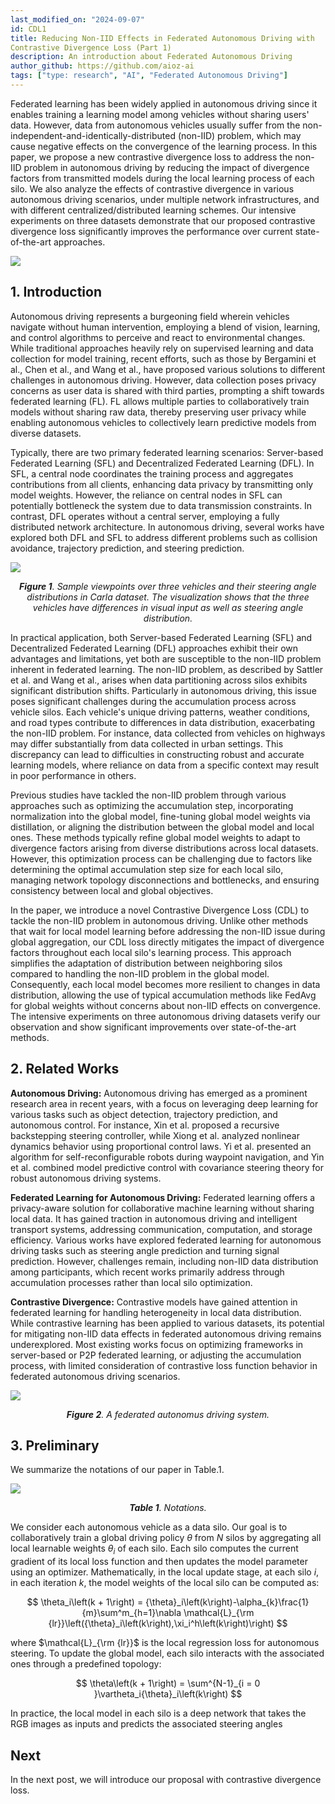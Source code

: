 ```yaml
---
last_modified_on: "2024-09-07"
id: CDL1
title: Reducing Non-IID Effects in Federated Autonomous Driving with  
Contrastive Divergence Loss (Part 1)
description: An introduction about Federated Autonomous Driving
author_github: https://github.com/aioz-ai
tags: ["type: research", "AI", "Federated Autonomous Driving"]
---
```

Federated learning has been widely applied in autonomous driving since it enables training a learning model among vehicles without sharing users' data. However, data from autonomous vehicles usually suffer from the non-independent-and-identically-distributed (non-IID) problem, which may cause negative effects on the convergence of the learning process. In this paper, we propose a new contrastive divergence loss to address the non-IID problem in autonomous driving by reducing the impact of divergence factors from transmitted models during the local learning process of each silo. We also analyze the effects of contrastive divergence in various autonomous driving scenarios, under multiple network infrastructures, and with different centralized/distributed learning schemes. Our intensive experiments on three datasets demonstrate that our proposed contrastive divergence loss significantly improves the performance over current state-of-the-art approaches. 

![](https://vision.aioz.io/f/e39d27f384e34976a510/?dl=1)

## 1. Introduction


Autonomous driving represents a burgeoning field wherein vehicles navigate without human intervention, employing a blend of vision, learning, and control algorithms to perceive and react to environmental changes. While traditional approaches heavily rely on supervised learning and data collection for model training, recent efforts, such as those by Bergamini et al., Chen et al., and Wang et al., have proposed various solutions to different challenges in autonomous driving. However, data collection poses privacy concerns as user data is shared with third parties, prompting a shift towards federated learning (FL). FL allows multiple parties to collaboratively train models without sharing raw data, thereby preserving user privacy while enabling autonomous vehicles to collectively learn predictive models from diverse datasets.

Typically, there are two primary federated learning scenarios: Server-based Federated Learning (SFL) and Decentralized Federated Learning (DFL). In SFL, a central node coordinates the training process and aggregates contributions from all clients, enhancing data privacy by transmitting only model weights. However, the reliance on central nodes in SFL can potentially bottleneck the system due to data transmission constraints. In contrast, DFL operates without a central server, employing a fully distributed network architecture. In autonomous driving, several works have explored both DFL and SFL to address different problems such as collision avoidance, trajectory prediction, and steering prediction.

![](https://vision.aioz.io/f/2ba80132b7ea4140ba76/?dl=1)*<center>**Figure 1**. Sample viewpoints over three vehicles and their steering angle distributions in Carla dataset. The visualization shows that the three vehicles have differences in visual input as well as steering angle distribution. </center>*

In practical application, both Server-based Federated Learning (SFL) and Decentralized Federated Learning (DFL) approaches exhibit their own advantages and limitations, yet both are susceptible to the non-IID problem inherent in federated learning. The non-IID problem, as described by Sattler et al. and Wang et al., arises when data partitioning across silos exhibits significant distribution shifts. Particularly in autonomous driving, this issue poses significant challenges during the accumulation process across vehicle silos. Each vehicle's unique driving patterns, weather conditions, and road types contribute to differences in data distribution, exacerbating the non-IID problem. For instance, data collected from vehicles on highways may differ substantially from data collected in urban settings. This discrepancy can lead to difficulties in constructing robust and accurate learning models, where reliance on data from a specific context may result in poor performance in others.

Previous studies have tackled the non-IID problem through various approaches such as optimizing the accumulation step, incorporating normalization into the global model, fine-tuning global model weights via distillation, or aligning the distribution between the global model and local ones. These methods typically refine global model weights to adapt to divergence factors arising from diverse distributions across local datasets. However, this optimization process can be challenging due to factors like determining the optimal accumulation step size for each local silo, managing network topology disconnections and bottlenecks, and ensuring consistency between local and global objectives.

In the paper, we introduce a novel Contrastive Divergence Loss (CDL) to tackle the non-IID problem in autonomous driving. Unlike other methods that wait for local model learning before addressing the non-IID issue during global aggregation, our CDL loss directly mitigates the impact of divergence factors throughout each local silo's learning process. This approach simplifies the adaptation of distribution between neighboring silos compared to handling the non-IID problem in the global model. Consequently, each local model becomes more resilient to changes in data distribution, allowing the use of typical accumulation methods like FedAvg for global weights without concerns about non-IID effects on convergence. The intensive experiments on three autonomous driving datasets verify our observation and show significant improvements over state-of-the-art methods.

## 2. Related Works

**Autonomous Driving:** Autonomous driving has emerged as a prominent research area in recent years, with a focus on leveraging deep learning for various tasks such as object detection, trajectory prediction, and autonomous control. For instance, Xin et al. proposed a recursive backstepping steering controller, while Xiong et al. analyzed nonlinear dynamics behavior using proportional control laws. Yi et al. presented an algorithm for self-reconfigurable robots during waypoint navigation, and Yin et al. combined model predictive control with covariance steering theory for robust autonomous driving systems.

**Federated Learning for Autonomous Driving:** Federated learning offers a privacy-aware solution for collaborative machine learning without sharing local data. It has gained traction in autonomous driving and intelligent transport systems, addressing communication, computation, and storage efficiency. Various works have explored federated learning for autonomous driving tasks such as steering angle prediction and turning signal prediction. However, challenges remain, including non-IID data distribution among participants, which recent works primarily address through accumulation processes rather than local silo optimization.

**Contrastive Divergence:** Contrastive models have gained attention in federated learning for handling heterogeneity in local data distribution. While contrastive learning has been applied to various datasets, its potential for mitigating non-IID data effects in federated autonomous driving remains underexplored. Most existing works focus on optimizing frameworks in server-based or P2P federated learning, or adjusting the accumulation process, with limited consideration of contrastive loss function behavior in federated autonomous driving scenarios.

![](https://vision.aioz.io/f/bbd1cdbe85fa448f9af9/?dl=1)*<center>**Figure 2**. A federated autonomus driving system. </center>*


## 3. Preliminary
We summarize the notations of our paper in Table.1.

![](https://vision.aioz.io/f/66c97c3bf4ac4a13b752/?dl=1)*<center>**Table 1**. Notations.</center>*

We consider each autonomous vehicle as a data silo. Our goal is to collaboratively train a global driving policy $\theta$ from $N$ silos by aggregating all local learnable weights $\theta_i$ of each silo. Each silo computes the current gradient of its local loss function and then updates the model parameter using an optimizer.
Mathematically, in the local update stage, at each silo $i$, in each iteration $k$, the model weights of the local silo can be computed as:

$$
\theta_i\left(k + 1\right) =
    {\theta}_i\left(k\right)-\alpha_{k}\frac{1}{m}\sum^m_{h=1}\nabla  \mathcal{L}_{\rm {lr}}\left({\theta}_i\left(k\right),\xi_i^h\left(k\right)\right)  
$$

where $\mathcal{L}_{\rm {lr}}$ is the local regression loss for autonomous steering. To update the global model, each silo interacts with the associated ones through a predefined topology:

$$
\theta\left(k + 1\right) =
    \sum^{N-1}_{i = 0 }\vartheta_i{\theta}_i\left(k\right)
$$

In practice, the local model in each silo is a deep network that takes the RGB images as inputs and predicts the associated steering angles
## Next
In the next post, we will introduce our proposal with contrastive divergence loss.